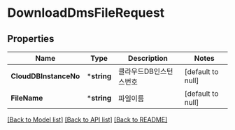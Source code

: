 # DownloadDmsFileRequest

## Properties
Name | Type | Description | Notes
------------ | ------------- | ------------- | -------------
**CloudDBInstanceNo** | ***string** | 클라우드DB인스턴스번호 | [default to null]
**FileName** | ***string** | 파일이름 | [default to null]

[[Back to Model list]](../README.md#documentation-for-models) [[Back to API list]](../README.md#documentation-for-api-endpoints) [[Back to README]](../README.md)


